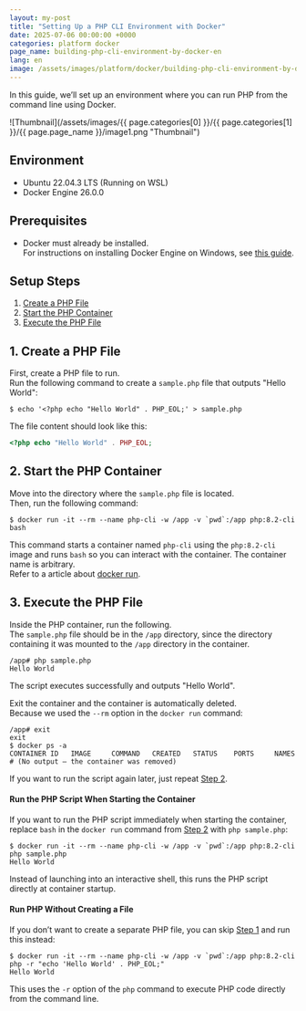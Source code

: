 ```yaml
---
layout: my-post
title: "Setting Up a PHP CLI Environment with Docker"
date: 2025-07-06 00:00:00 +0000
categories: platform docker
page_name: building-php-cli-environment-by-docker-en
lang: en
image: /assets/images/platform/docker/building-php-cli-environment-by-docker-en/image1.png
---
```


In this guide, we’ll set up an environment where you can run PHP from the command line using Docker.

![Thumbnail](/assets/images/{{ page.categories[0] }}/{{ page.categories[1] }}/{{ page.page_name }}/image1.png "Thumbnail")

## Environment
- Ubuntu 22.04.3 LTS (Running on WSL)
- Docker Engine 26.0.0

## Prerequisites
- Docker must already be installed.  
For instructions on installing Docker Engine on Windows, see [this guide](/platform/docker/installing-docker-engine-on-windows-en).

## Setup Steps
1. [Create a PHP File](#1-create-a-php-file)
2. [Start the PHP Container](#2-start-the-php-container)
3. [Execute the PHP File](#3-execute-the-php-file)

## 1. Create a PHP File
First, create a PHP file to run.  
Run the following command to create a `sample.php` file that outputs "Hello World":

```
$ echo '<?php echo "Hello World" . PHP_EOL;' > sample.php
```

The file content should look like this:

```php
<?php echo "Hello World" . PHP_EOL;
```

## 2. Start the PHP Container
Move into the directory where the `sample.php` file is located.  
Then, run the following command:

```
$ docker run -it --rm --name php-cli -w /app -v `pwd`:/app php:8.2-cli bash
```

This command starts a container named `php-cli` using the `php:8.2-cli` image and runs `bash` so you can interact with the container. The container name is arbitrary.  
Refer to a article about [docker run](/platform/docker/about-docker-commands-en#docker-run).

## 3. Execute the PHP File
Inside the PHP container, run the following.  
The `sample.php` file should be in the `/app` directory, since the directory containing it was mounted to the `/app` directory in the container.

```
/app# php sample.php
Hello World
```

The script executes successfully and outputs "Hello World".

Exit the container and the container is automatically deleted.  
Because we used the `--rm` option in the `docker run` command:

```
/app# exit
exit
$ docker ps -a
CONTAINER ID   IMAGE     COMMAND   CREATED   STATUS    PORTS     NAMES
# (No output — the container was removed)
```

If you want to run the script again later, just repeat [Step 2](#2-start-the-php-container).

#### Run the PHP Script When Starting the Container
If you want to run the PHP script immediately when starting the container, replace `bash` in the `docker run` command from [Step 2](#2-start-the-php-container) with `php sample.php`:

```
$ docker run -it --rm --name php-cli -w /app -v `pwd`:/app php:8.2-cli php sample.php
Hello World
```

Instead of launching into an interactive shell, this runs the PHP script directly at container startup.

#### Run PHP Without Creating a File
If you don’t want to create a separate PHP file, you can skip [Step 1](#1-create-a-php-file) and run this instead:

```
$ docker run -it --rm --name php-cli -w /app -v `pwd`:/app php:8.2-cli php -r "echo 'Hello World' . PHP_EOL;"
Hello World
```

This uses the `-r` option of the `php` command to execute PHP code directly from the command line.